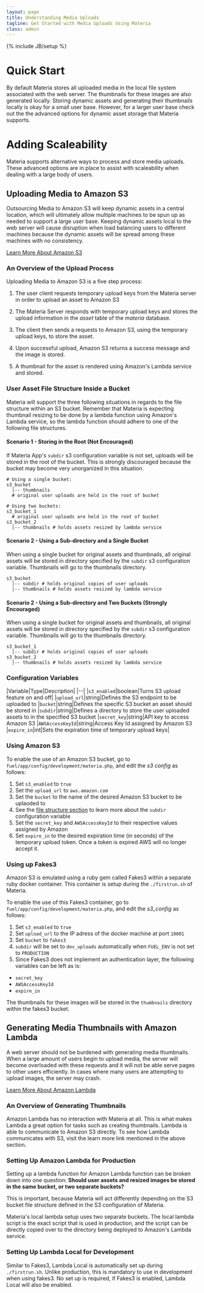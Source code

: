 ```yaml
---
layout: page
title: Understanding Media Uploads
tagline: Get Started with Media Uploads Using Materia
class: admin
---
```

{% include JB/setup %}

# Quick Start #

By default Materia stores all uploaded media in the local file system
associated with the web server. The thumbnails for these images are also
generated locally. Storing dynamic assets and generating their thumbnails
locally is okay for a small user base. However, for a larger user base check
out the the advanced options for dynamic asset storage that Materia supports.

# Adding Scaleability #

Materia supports alternative ways to process and store media uploads. These
advanced options are in place to assist with scaleability when dealing with
a large body of users.

## Uploading Media to Amazon S3

Outsourcing Media to Amazon S3 will keep dynamic assets in a central location,
which will ultimately allow multiple machines to be spun up as needed to
support a large user base. Keeping dynamic assets local to the web server will
cause disruption when load balancing users to different machines because the
dynamic assets will be spread among these machines with no consistency.    

[Learn More About Amazon S3](https://aws.amazon.com/s3/)

### An Overview of the Upload Process

Uploading Media to Amazon S3 is a five step process:

1. The user client requests temporary upload keys from the Materia server
in order to upload an asset to Amazon S3

2. The Materia Server responds with temporary upload keys and stores the upload
information in the *asset* table of the *materia* database.

3. The client then sends a requests to Amazon S3, using the temporary upload
keys, to store the asset.

4. Upon successful upload, Amazon S3 returns a success message and the image is
stored.

5. A thumbnail for the asset is rendered using Amazon's Lambda service and
stored.

<!-- **Disclaimer: Given the preceding workflow, anybody with the unique image url
generated from the upload process can access that image. This includes people
outside of Materia. The image IDs are generated using a hash of image
properties, which makes it harder to randomly come across these image urls.** -->

### User Asset File Structure Inside a Bucket

Materia will support the three following situations in regards to the file
structure within an S3 bucket. Remember that Materia is expecting thumbnail
resizing to be done by a lambda function using Amazon's Lambda service, so
the lambda function should adhere to one of the following file structures.

#### Scenario 1 - Storing in the Root (Not Encouraged)

If Materia App's `subdir` s3 configuration variable is not set, uploads will be
stored in the root of the bucket. This is strongly discouraged because the
bucket may become very unorganized in this situation.

```
# Using a single bucket:
s3_bucket
  |-- thumbnails
  # original user uploads are held in the root of bucket

# Using two buckets:
s3_bucket_1
  # original user uploads are held in the root of bucket
s3_bucket_2
  |-- thumbnails # holds assets resized by lambda service
```

#### Scenario 2 - Using a Sub-directory and a Single Bucket

When using a single bucket for original assets and thumbnails, all original
assets will be stored in directory specified by the `subdir` s3 configuration
variable. Thumbnails will go to the thumbnails directory.

```
s3_bucket
  |-- subdir # holds original copies of user uploads
  |-- thumbnails # holds assets resized by lambda service
```

#### Scenario 2 - Using a Sub-directory and Two Buckets (Strongly Encouraged)

When using a single bucket for original assets and thumbnails, all original
assets will be stored in directory specified by the `subdir` s3 configuration
variable. Thumbnails will go to the thumbnails directory.

```
s3_bucket_1
  |-- subdir # holds original copies of user uploads
s3_bucket_2
  |-- thumbnails # holds assets resized by lambda service
```

### Configuration Variables

|Variable|Type|Description|
|--|
|`s3_enabled`|boolean|Turns S3 upload feature on and off|
|`upload_url`|string|Defines the S3 endpoint to be uploaded to
|`bucket`|string|Defines the specific S3 bucket an asset should be stored in
|`subdir`|string|Defines a directory to store the user uploaded assets to in the specified S3 bucket
|`secret_key`|string|API key to access Amazon S3
|`AWSAccessKeyId`|string|Access Key Id assigned by Amazon S3
|`expire_in`|int|Sets the expiration time of temporary upload keys|

### Using Amazon S3

To enable the use of an Amazon S3 bucket, go to
`fuel/app/config/development/materia.php`, and edit the *s3 config* as follows:

1. Set `s3_enabled` to `true`
2. Set the `upload_url` to `aws.amazon.com`
3. Set the `bucket` to the name of the desired Amazon S3 bucket to be uplaoded to
4. See the [file structure section](#user-asset-file-structure-inside-a-bucket) to learn more about the  `subdir` configuration variable
5. Set the `secret_key` and `AWSAccessKeyId` to their respective values assigned
   by Amazon
6. Set `expire_in` to the desired expiration time (in seconds) of the temporary
   upload token. Once a token is expired AWS will no longer accept it.

### Using up Fakes3

Amazon S3 is emulated using a ruby gem called Fakes3 within a
separate ruby docker container. This container is setup during the
`./firstrun.sh` of Materia.

To enable the use of this Fakes3 container, go to
`fuel/app/config/development/materia.php`, and edit the *s3_config* as follows:

 1. Set `s3_enabled` to `true`
 2. Set `upload_url` to the IP adress of the docker machine at port `10001`
 3. Set `bucket` to `fakes3`
 4. `subdir` will be set to `dev_uploads` automatically when `FUEL_ENV` is not set to `PRODUCTION`
 5. Since Fakes3 does not implement an authentication layer, the following variables can be left as is:
  * `secret_key`
  * `AWSAccessKeyId`
  * `expire_in`

The thumbnails for these images will be stored in the `thumbnails` directory within the fakes3 bucket.

## Generating Media Thumbnails with Amazon Lambda

A web server should not be burdened with generating media thumbnails. When a
large amount of users begin to upload media, the server will become overloaded
with these requests and it will not be able serve pages to other users
efficiently. In cases where many users are attempting to upload images, the
server may crash.  

[Learn More About Amazon Lambda](https://aws.amazon.com/lambda/)

### An Overview of Generating Thumbnails

Amazon Lambda has no interaction with Materia at all. This is what makes Lambda
a great option for tasks such as creating thumbnails. Lambda is able to
communicate to Amazon S3 directly. To see how Lambda communicates with S3, visit
the learn more link mentioned in the above section.

### Setting Up Amazon Lambda for Production

Setting up a lambda function for Amazon Lambda function can be broken down into
one question: **Should user assets and resized images be stored in the same bucket, or two
separate buckets?**

This is important, because Materia will act differently depending on the S3
bucket file structure defined in the S3 configuration of Materia.

Materia's local lambda setup uses two separate buckets. The local lambda script
is the exact script that is used in production, and the script can be directly
copied over to the directory being deployed to Amazon's Lambda service.

### Setting Up Lambda Local for Development

Similar to Fakes3, Lambda Local is automatically set up during `./firstrun.sh`.
Unlike production, this is mandatory to use in development when using fakes3.
No set up is required, if Fakes3 is enabled, Lambda Local will also be enabled.
